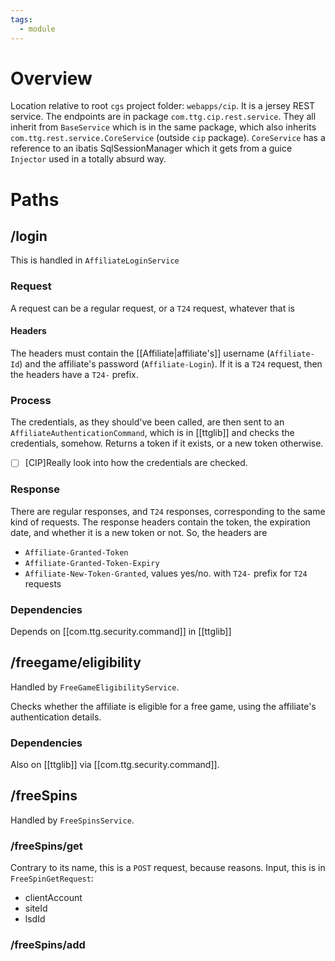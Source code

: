 ```yaml
---
tags:
  - module
---
```

# Overview
Location relative to root `cgs` project folder: `webapps/cip`.
It is a jersey REST service. The endpoints are in package `com.ttg.cip.rest.service`. They all inherit from `BaseService` which is in the same package, which also inherits `com.ttg.rest.service.CoreService` (outside `cip` package). `CoreService` has a reference to an ibatis SqlSessionManager which it gets from a guice `Injector` used in a totally absurd way. 

# Paths

## /login

This is handled in `AffiliateLoginService`

### Request

A request can be a regular request, or a `T24` request, whatever that is 

#### Headers
The headers must contain the [[Affiliate|affiliate's]] username (`Affiliate-Id`) and the affiliate's password (`Affiliate-Login`).  If it is a `T24` request, then the headers have a `T24-` prefix.

### Process

The credentials, as they should've been called, are then sent to an `AffiliateAuthenticationCommand`, which is in [[ttglib]] and checks the credentials, somehow. Returns a token if it exists, or a new token otherwise.
- [ ] [CIP]Really look into how the credentials are checked.
### Response

There are regular responses, and `T24` responses, corresponding to the same kind of requests. The response headers contain the token, the expiration date, and whether it is a new token or not. So, the headers are
- `Affiliate-Granted-Token`
- `Affiliate-Granted-Token-Expiry`
- `Affiliate-New-Token-Granted`, values yes/no.
with `T24-` prefix for `T24` requests
### Dependencies

Depends on [[com.ttg.security.command]] in [[ttglib]]

## /freegame/eligibility

Handled by `FreeGameEligibilityService`. 

Checks whether the affiliate is eligible for a free game, using the affiliate's authentication details. 

### Dependencies

Also on [[ttglib]] via [[com.ttg.security.command]].

## /freeSpins

Handled by `FreeSpinsService`.
### /freeSpins/get

Contrary to its name, this is a `POST` request, because reasons. 
Input, this is in `FreeSpinGetRequest`: 
- clientAccount
- siteId
- lsdId

### /freeSpins/add


